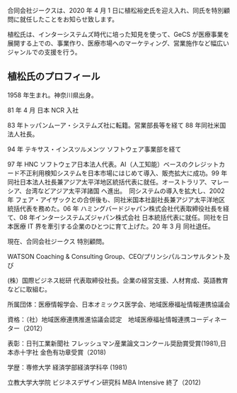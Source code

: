 合同会社ジークスは、2020 年 4 月 1 日に<span class="no-wrap">植松裕史氏</span>を迎え入れ、同氏を特別顧問に就任したことをお知らせ致します。

植松氏は、インターシステムズ時代に培った知見を使って、GeCS が医療事業を展開する上での、事業作り、医療市場へのマーケティング、営業施作など幅広いジャンルでの支援を行う。

## 植松氏のプロフィール

1958 年生まれ。神奈川県出身。

81 年 4 月 日本 NCR 入社

83 年トッパンムーア・システムズ社に転籍。営業部長等を経て 88 年同社米国法人社長。

94 年 テキサス・インスツルメンツ ソフトウェア事業部を経て

97 年 HNC ソフトウェア日本法人代表。AI（人工知能）ベースのクレジットカード不正利用検知システムを日本市場にはじめて導入、販売拡大に成功。99 年 同社日本法人社長兼アジア太平洋地区統括代表に就任。オーストラリア、マレーシア、台湾などアジア太平洋諸国 へ進出。　同システムの導入を拡大し、2002 年 フェア・アイザックとの合併後も、同社米国本社副社長兼アジア太平洋地区統括代表を務めた。06 年 ハミングバードジャパン株式会社代表取締役社長を経て、08 年インターシステムズジャパン株式会社 日本統括代表に就任。同社を日本医療 IT 界を牽引する企業のひとつに育て上げた。20 年 3 月 同社退任。

現在、合同会社ジークス 特別顧問。

WATSON Coaching & Consulting Group、CEO/プリンシパルコンサルタント及び

(株）国際ビジネス総研 代表取締役社長。企業の経営支援、人材育成、英語教育などに取組む。

所属団体：医療情報学会、日本オミックス医学会、地域医療福祉情報連携協議会

資格：（社）地域医療連携推進協議会認定　地域医療福祉情報連携コーディネーター（2012）

表彰：日刊工業新聞社 フレッシュマン産業論文コンクール奨励賞受賞(1981),日本赤十字社 金色有功章受賞（2018)

学歴：専修大学 経済学部経済学科卒 (1981)

立教大学大学院 ビジネスデザイン研究科 MBA Intensive 終了（2012)
